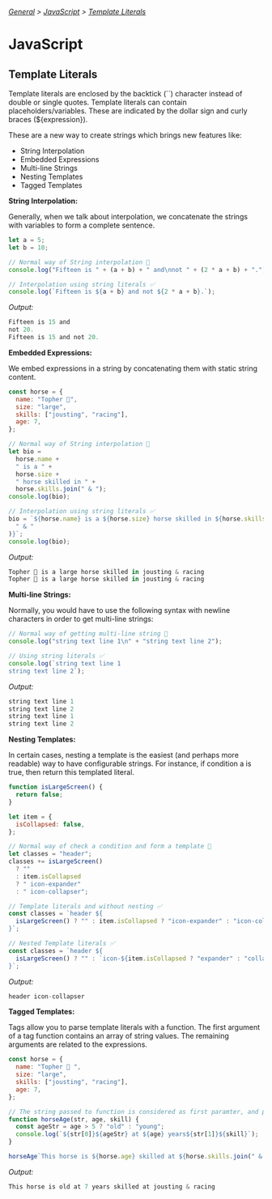 _[General](../README.md) > [JavaScript](./main.md) > [Template Literals](./TemplateLiterals.md)_

# **JavaScript**

## **Template Literals**

Template literals are enclosed by the backtick (``) character instead of double or single quotes. Template literals can contain placeholders/variables. These are indicated by the dollar sign and curly braces (\${expression}).

These are a new way to create strings which brings new features like:

- String Interpolation
- Embedded Expressions
- Multi-line Strings
- Nesting Templates
- Tagged Templates

**String Interpolation:**

Generally, when we talk about interpolation, we concatenate the strings with variables to form a complete sentence.

```javascript
let a = 5;
let b = 10;

// Normal way of String interpolation 💩
console.log("Fifteen is " + (a + b) + " and\nnot " + (2 * a + b) + ".");

// Interpolation using string literals ✅
console.log(`Fifteen is ${a + b} and not ${2 * a + b}.`);
```

_Output:_

```javascript
Fifteen is 15 and
not 20.
Fifteen is 15 and not 20.
```

**Embedded Expressions:**

We embed expressions in a string by concatenating them with static string content.

```javascript
const horse = {
  name: "Topher 🐴",
  size: "large",
  skills: ["jousting", "racing"],
  age: 7,
};

// Normal way of String interpolation 💩
let bio =
  horse.name +
  " is a " +
  horse.size +
  " horse skilled in " +
  horse.skills.join(" & ");
console.log(bio);

// Interpolation using string literals ✅
bio = `${horse.name} is a ${horse.size} horse skilled in ${horse.skills.join(
  " & "
)}`;
console.log(bio);
```

_Output:_

```javascript
Topher 🐴 is a large horse skilled in jousting & racing
Topher 🐴 is a large horse skilled in jousting & racing
```

**Multi-line Strings:**

Normally, you would have to use the following syntax with newline characters in order to get multi-line strings:

```javascript
// Normal way of getting multi-line string 💩
console.log("string text line 1\n" + "string text line 2");

// Using string literals ✅
console.log(`string text line 1
string text line 2`);
```

_Output:_

```javascript
string text line 1
string text line 2
string text line 1
string text line 2
```

**Nesting Templates:**

In certain cases, nesting a template is the easiest (and perhaps more readable) way to have configurable strings. For instance, if condition a is true, then return this templated literal.

```javascript
function isLargeScreen() {
  return false;
}

let item = {
  isCollapsed: false,
};

// Normal way of check a condition and form a template 💩
let classes = "header";
classes += isLargeScreen()
  ? ""
  : item.isCollapsed
  ? " icon-expander"
  : " icon-collapser";

// Template literals and without nesting ✅
const classes = `header ${
  isLargeScreen() ? "" : item.isCollapsed ? "icon-expander" : "icon-collapser"
}`;

// Nested Template literals ✅
const classes = `header ${
  isLargeScreen() ? "" : `icon-${item.isCollapsed ? "expander" : "collapser"}`
}`;
```

_Output:_

```javascript
header icon-collapser
```

**Tagged Templates:**

Tags allow you to parse template literals with a function. The first argument of a tag function contains an array of string values. The remaining arguments are related to the expressions.

```javascript
const horse = {
  name: "Topher 🐴 ",
  size: "large",
  skills: ["jousting", "racing"],
  age: 7,
};

// The string passed to function is considered as first paramter, and provided expressions are the following parameters
function horseAge(str, age, skill) {
  const ageStr = age > 5 ? "old" : "young";
  console.log(`${str[0]}${ageStr} at ${age} years${str[1]}${skill}`);
}

horseAge`This horse is ${horse.age} skilled at ${horse.skills.join(" & ")}`;
```

_Output:_

```javascript
This horse is old at 7 years skilled at jousting & racing
```
